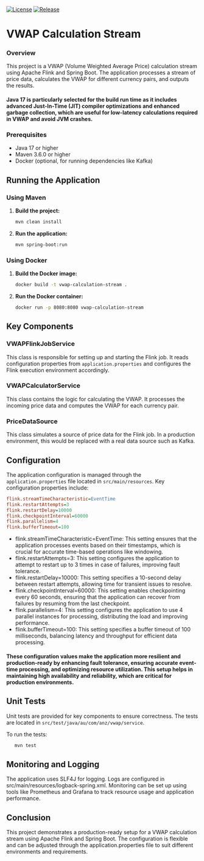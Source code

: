 [![License](https://img.shields.io/badge/license-ANZ-blue)](https://img.shields.io/badge/license-ANZ-blue)
[![Release](https://img.shields.io/badge/release-0.0.1-orange)](https://img.shields.io/badge/release-0.0.1-orange)

# VWAP Calculation Stream

### Overview
This project is a VWAP (Volume Weighted Average Price) calculation stream using Apache Flink and Spring Boot. The application processes a stream of price data, calculates the VWAP for different currency pairs, and outputs the results.

#### Java 17 is particularly selected for the build run time as it includes advanced Just-In-Time (JIT) compiler optimizations and enhanced garbage collection, which are useful for low-latency calculations required in VWAP and avoid JVM crashes.
### Prerequisites
- Java 17 or higher
- Maven 3.6.0 or higher
- Docker (optional, for running dependencies like Kafka)

## Running the Application

### Using Maven

1. **Build the project:**

   ```sh
   mvn clean install
   ```

2. **Run the application:**

   ```sh
   mvn spring-boot:run
   ```

### Using Docker

1. **Build the Docker image:**

   ```sh
   docker build -t vwap-calculation-stream .
   ```

2. **Run the Docker container:**

   ```sh
   docker run -p 8080:8080 vwap-calculation-stream
   ```

## Key Components

### VWAPFlinkJobService

This class is responsible for setting up and starting the Flink job. It reads configuration properties from `application.properties` and configures the Flink execution environment accordingly.

### VWAPCalculatorService

This class contains the logic for calculating the VWAP. It processes the incoming price data and computes the VWAP for each currency pair.

### PriceDataSource

This class simulates a source of price data for the Flink job. In a production environment, this would be replaced with a real data source such as Kafka.

## Configuration

The application configuration is managed through the `application.properties` file located in `src/main/resources`. Key configuration properties include:

```ini
flink.streamTimeCharacteristic=EventTime
flink.restartAttempts=3
flink.restartDelay=10000
flink.checkpointInterval=60000
flink.parallelism=4
flink.bufferTimeout=100
```
- flink.streamTimeCharacteristic=EventTime: This setting ensures that the application processes events based on their timestamps, which is crucial for accurate time-based operations like windowing.
- flink.restartAttempts=3: This setting configures the application to attempt to restart up to 3 times in case of failures, improving fault tolerance.  
- flink.restartDelay=10000: This setting specifies a 10-second delay between restart attempts, allowing time for transient issues to resolve.  
- flink.checkpointInterval=60000: This setting enables checkpointing every 60 seconds, ensuring that the application can recover from failures by resuming from the last checkpoint.  
- flink.parallelism=4: This setting configures the application to use 4 parallel instances for processing, distributing the load and improving performance.  
- flink.bufferTimeout=100: This setting specifies a buffer timeout of 100 milliseconds, balancing latency and throughput for efficient data processing.

#### These configuration values make the application more resilient and production-ready by enhancing fault tolerance, ensuring accurate event-time processing, and optimizing resource utilization. This setup helps in maintaining high availability and reliability, which are critical for production environments.

## Unit Tests

Unit tests are provided for key components to ensure correctness. The tests are located in `src/test/java/au/com/anz/vwap/service`.

To run the tests:
```sh
   mvn test
   ```

## Monitoring and Logging
The application uses SLF4J for logging. Logs are configured in src/main/resources/logback-spring.xml. Monitoring can be set up using tools like Prometheus and Grafana to track resource usage and application performance.

## Conclusion
This project demonstrates a production-ready setup for a VWAP calculation stream using Apache Flink and Spring Boot. The configuration is flexible and can be adjusted through the application.properties file to suit different environments and requirements.
